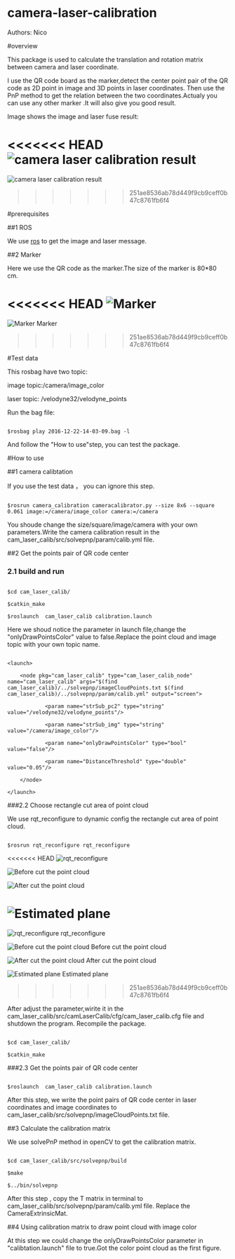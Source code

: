 # camera-laser-calibration
 Authors: Nico

#overview

This package is used to calculate the translation and rotation matrix between camera and laser coordinate.

I use the QR code board as the marker,detect the center point pair of the QR code as 2D point in image and 3D points in laser coordinates. Then use the PnP method to get the relation between the two coordinates.Actualy you can use any other marker .It will also give you good result.

Image shows the image and laser fuse result:

<<<<<<< HEAD
![](https://github.com/NicoChou/camera-laser-calibration/raw/master/screenshots/1.png "camera laser calibration result")
=======
![](https://github.com/NicoChou/camera-laser-calibration/blob/master/screenshots/1.png "camera laser calibration result")
>>>>>>> 251ae8536ab78d449f9cb9ceff0b47c8761fb6f4

#prerequisites

##1 ROS

We use [ros](http://wiki.ros.org/indigo/Installation/Ubuntu) to get the image and laser message.

##2 Marker

Here we use the QR code as the marker.The size of the marker is 80*80 cm.


<<<<<<< HEAD
![](https://github.com/NicoChou/camera-laser-calibration/raw/master/screenshots/2.png "Marker")
=======
![](https://github.com/NicoChou/camera-laser-calibration/blob/master/screenshots/2.png  "Marker")
Marker
>>>>>>> 251ae8536ab78d449f9cb9ceff0b47c8761fb6f4


#Test data

This rosbag have two topic:

image topic:/camera/image_color 

laser topic: /velodyne32/velodyne_points

Run the bag file:

```

$rosbag play 2016-12-22-14-03-09.bag -l

```

And follow the "How to use"step, you can test the package.

#How to use 

##1 camera calibtation 

If you use the test data ， you can ignore this step.

```

$rosrun camera_calibration cameracalibrator.py --size 8x6 --square 0.061 image:=/camera/image_color camera:=/camera

```

You shoude change the size/square/image/camera with your own parameters.Write the camera calibration result in the cam_laser_calib/src/solvepnp/param/calib.yml file.

##2 Get the points pair of QR code center

### 2.1 build and run

```

$cd cam_laser_calib/

$catkin_make

$roslaunch  cam_laser_calib calibration.launch

```

Here we shoud notice the parameter in launch file,change the "onlyDrawPointsColor" value to false.Replace the point cloud and image topic with your own topic name.

```

<launch>

	<node pkg="cam_laser_calib" type="cam_laser_calib_node" name="cam_laser_calib" args="$(find cam_laser_calib)/../solvepnp/imageCloudPoints.txt $(find cam_laser_calib)/../solvepnp/param/calib.yml" output="screen">

		    <param name="strSub_pc2" type="string" value="/velodyne32/velodyne_points"/>

	   		<param name="strSub_img" type="string" value="/camera/image_color"/>

	  	 	<param name="onlyDrawPointsColor" type="bool" value="false"/>

		    <param name="DistanceThreshold" type="double" value="0.05"/>

	</node>

</launch>

```

###2.2 Choose rectangle cut area of  point cloud

We use rqt_reconfigure to dynamic config the rectangle cut area of  point cloud.

```

$rosrun rqt_reconfigure rqt_reconfigure 

```

<<<<<<< HEAD
![](https://github.com/NicoChou/camera-laser-calibration/raw/master/screenshots/3.png "rqt_reconfigure")

![](https://github.com/NicoChou/camera-laser-calibration/raw/master/screenshots/4.png "Before cut the point cloud")

![](https://github.com/NicoChou/camera-laser-calibration/raw/master/screenshots/5.png "After cut the point cloud")

![](https://github.com/NicoChou/camera-laser-calibration/raw/master/screenshots/6.png " Estimated plane")
=======
![](https://github.com/NicoChou/camera-laser-calibration/blob/master/screenshots/3.png "rqt_reconfigure")
rqt_reconfigure

![](https://github.com/NicoChou/camera-laser-calibration/blob/master/screenshots/4.png "Before cut the point cloud")
Before cut the point cloud

![](https://github.com/NicoChou/camera-laser-calibration/blob/master/screenshots/5.png "After cut the point cloud")
After cut the point cloud

![](https://github.com/NicoChou/camera-laser-calibration/blob/master/screenshots/6.png " Estimated plane")
Estimated plane
>>>>>>> 251ae8536ab78d449f9cb9ceff0b47c8761fb6f4

After adjust the parameter,wirite it in the  cam_laser_calib/src/camLaserCalib/cfg/cam_laser_calib.cfg file and shutdown the program. Recompile the package.

```

$cd cam_laser_calib/

$catkin_make 

```

###2.3 Get the points pair of QR code center

```

$roslaunch  cam_laser_calib calibration.launch

```

After this step, we write the point pairs of QR code center in laser coordinates and  image coordinates to cam_laser_calib/src/solvepnp/imageCloudPoints.txt file.

##3 Calculate the calibration matrix

We use solvePnP method in openCV to get the calibration matrix.

```

$cd cam_laser_calib/src/solvepnp/build

$make

$../bin/solvepnp

```

After this step , copy the T matrix in terminal to cam_laser_calib/src/solvepnp/param/calib.yml file. Replace the CameraExtrinsicMat.

##4 Using calibration matrix to draw point cloud with image color

At this step we could change the onlyDrawPointsColor parameter in "calibtation.launch" file to true.Got the color point cloud as the first figure.



